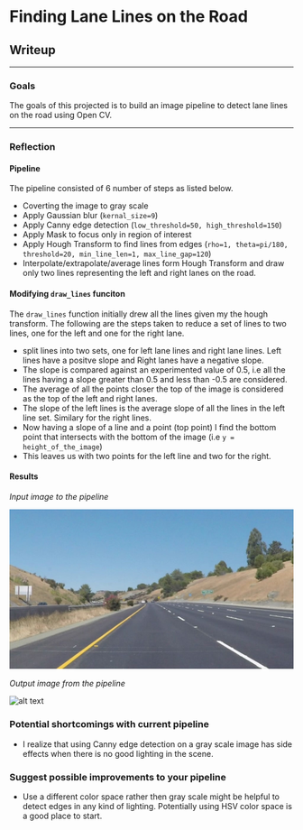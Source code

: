 # **Finding Lane Lines on the Road** 

## Writeup 

---

### Goals 

The goals of this projected is to build an image pipeline to detect lane lines on the road
using Open CV.


[//]: # (Image References)

[input_image]: ./test_images/solidYellowCurve2.jpg "Input Image"
[output_image]: ./test_images_ouput/solidYellowCurve2.jpg "Output Image"

---

### Reflection

#### Pipeline 

The pipeline consisted of 6 number of steps as listed below.

* Coverting the image to gray scale
* Apply Gaussian blur (`kernal_size=9`)
* Apply Canny edge detection (`low_threshold=50, high_threshold=150`)
* Apply Mask to focus only in region of interest
* Apply Hough Transform to find lines from edges (`rho=1, theta=pi/180, threshold=20, min_line_len=1, max_line_gap=120`)
* Interpolate/extrapolate/average lines form Hough Transform and draw only two lines representing the left and right lanes on the road.

#### Modifying `draw_lines` funciton

The `draw_lines` function initially drew all the lines given my the hough transform. The following are the steps taken to reduce a set of lines
to two lines, one for the left and one for the right lane.

* split lines into two sets, one for left lane lines and right lane lines. Left lines have a positve slope and Right lanes have a negative slope.
* The slope is compared against an experimented value of 0.5, i.e all the lines having a slope greater than 0.5 and less than -0.5 are considered.
* The average of all the points closer the top of the image is considered as the top of the left and right lanes.
* The slope of the left lines is the average slope of all the lines in the left line set. Similary for the right lines.
* Now having a slope of a line and a point (top point) I find the bottom point that intersects with the bottom of the image (i.e `y = height_of_the_image`)
* This leaves us with two points for the left line and two for the right.

#### Results

*Input image to the pipeline*

![alt text][input_image]

*Output image from the pipeline*

![alt text][output_image]

### Potential shortcomings with current pipeline

* I realize that using Canny edge detection on a gray scale image has side effects when there is no good lighting in the scene.

### Suggest possible improvements to your pipeline

* Use a different color space rather then gray scale might be helpful to detect edges in any kind of lighting. Potentially using HSV color space is a good place to start.
